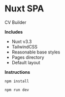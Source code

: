 # Nuxt SPA

CV Builder

**Includes**
- Nuxt v3.3
- TailwindCSS
- Reasonable base styles
- Pages directory
- Default layout

**Instructions**
```
npm install

npm run dev
```

